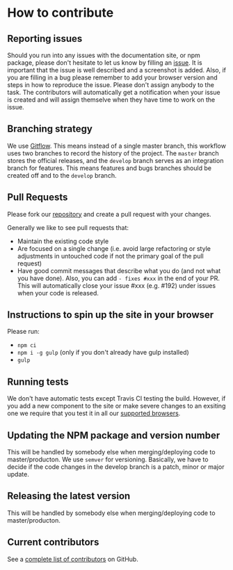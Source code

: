 # How to contribute

## Reporting issues
Should you run into any issues with the documentation site, or npm package, please don't hesitate to let us know by filling an [issue](https://github.com/youseedk/dna/issues/new).
It is important that the issue is well described and a screenshot is added. Also, if you are filling in a bug please remember to add your browser version and steps in how to reproduce the issue.
Please don't assign anybody to the task. The contributors will automatically get a notification when your issue is created and will assign themselve when they have time to work on the issue.

## Branching strategy
We use [Gitflow](https://www.atlassian.com/git/tutorials/comparing-workflows/gitflow-workflow). This means instead of a single master branch, this workflow uses two branches to record the history of the project. The `master` branch stores the official releases, and the `develop` branch serves as an integration branch for features.
This means features and bugs branches should be created off and to the `develop` branch.

## Pull Requests
Please fork our [repository](https://github.com/youseedk/dna/) and create a pull request with your changes.

Generally we like to see pull requests that:
- Maintain the existing code style
- Are focused on a single change (i.e. avoid large refactoring or style adjustments in untouched code if not the primary goal of the pull request)
- Have good commit messages that describe what you do (and not what you have done). Also, you can add `- fixes #xxx` in the end of your PR. This will automatically close your issue #xxx (e.g. #192) under issues when your code is released. 

## Instructions to spin up the site in your browser
Please run:
- `npm ci`
- `npm i -g gulp` (only if you don't already have gulp installed)
- `gulp`

## Running tests
We don't have automatic tests except Travis CI testing the build. However, if you add a new component to the site or make severe changes to an exsiting one we require that you test it in all our [supported browsers](/docs/code-guidelines/browser-support). 

## Updating the NPM package and version number
This will be handled by somebody else when merging/deploying code to master/producton.
We use `semver` for versioning. Basically, we have to decide if the code changes in the develop branch is a patch, minor or major update.

## Releasing the latest version
This will be handled by somebody else when merging/deploying code to master/producton.

## Current contributors
<div class="contributors">
    <p>See a <a href="https://github.com/youseedk/dna/graphs/contributors">complete list of contributors</a> on GitHub.</p>
</div>
